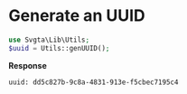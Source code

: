 # Generate an UUID



```php
use Svgta\Lib\Utils;
$uuid = Utils::genUUID();
```

**Response**

```shell
uuid: dd5c827b-9c8a-4831-913e-f5cbec7195c4
```
